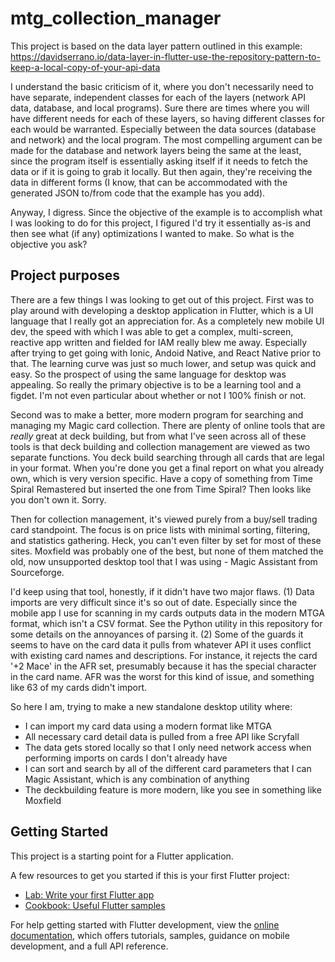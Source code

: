# mtg_collection_manager

This project is based on the data layer pattern outlined in this example: https://davidserrano.io/data-layer-in-flutter-use-the-repository-pattern-to-keep-a-local-copy-of-your-api-data

I understand the basic criticism of it, where you don't necessarily need to have separate, independent classes for each of the layers (network API data, database, and local programs). Sure there are times where you will have different needs for each of these layers, so having different classes for each would be warranted. Especially between the data sources (database and network) and the local program. The most compelling argument can be made for the database and network layers being the same at the least, since the program itself is essentially asking itself if it needs to fetch the data or if it is going to grab it locally. But then again, they're receiving the data in different forms (I know, that can be accommodated with the generated JSON to/from code that the example has you add).

Anyway, I digress. Since the objective of the example is to accomplish what I was looking to do for this project, I figured I'd try it essentially as-is and then see what (if any) optimizations I wanted to make. So what is the objective you ask?

## Project purposes

There are a few things I was looking to get out of this project. First was to play around with developing a desktop application in Flutter, which is a UI language that I really got an appreciation for. As a completely new mobile UI dev, the speed with which I was able to get a complex, multi-screen, reactive app written and fielded for IAM really blew me away. Especially after trying to get going with Ionic, Andoid Native, and React Native prior to that. The learning curve was just so much lower, and setup was quick and easy. So the prospect of using the same language for desktop was appealing. So really the primary objective is to be a learning tool and a figdet. I'm not even particular about whether or not I 100% finish or not.

Second was to make a better, more modern program for searching and managing my Magic card collection. There are plenty of online tools that are _really_ great at deck building, but from what I've seen across all of these tools is that deck building and collection management are viewed as two separate functions. You deck build searching through all cards that are legal in your format. When you're done you get a final report on what you already own, which is very version specific. Have a copy of something from Time Spiral Remastered but inserted the one from Time Spiral? Then looks like you don't own it. Sorry.

Then for collection management, it's viewed purely from a buy/sell trading card standpoint. The focus is on price lists with minimal sorting, filtering, and statistics gathering. Heck, you can't even filter by set for most of these sites. Moxfield was probably one of the best, but none of them matched the old, now unsupported desktop tool that I was using - Magic Assistant from Sourceforge. 

I'd keep using that tool, honestly, if it didn't have two major flaws. (1) Data imports are very difficult since it's so out of date. Especially since the mobile app I use for scanning in my cards outputs data in the modern MTGA format, which isn't a CSV format. See the Python utility in this repository for some details on the annoyances of parsing it.  (2) Some of the guards it seems to have on the card data it pulls from whatever API it uses conflict with existing card names and descriptions. For instance, it rejects the card '+2 Mace' in the AFR set, presumably because it has the special character in the card name. AFR was the worst for this kind of issue, and something like 63 of my cards didn't import.

So here I am, trying to make a new standalone desktop utility where: 
* I can import my card data using a modern format like MTGA
* All necessary card detail data is pulled from a free API like Scryfall
* The data gets stored locally so that I only need network access when performing imports on cards I don't already have
* I can sort and search by all of the different card parameters that I can Magic Assistant, which is any combination of anything
* The deckbuilding feature is more modern, like you see in something like Moxfield

## Getting Started

This project is a starting point for a Flutter application.

A few resources to get you started if this is your first Flutter project:

- [Lab: Write your first Flutter app](https://docs.flutter.dev/get-started/codelab)
- [Cookbook: Useful Flutter samples](https://docs.flutter.dev/cookbook)

For help getting started with Flutter development, view the
[online documentation](https://docs.flutter.dev/), which offers tutorials,
samples, guidance on mobile development, and a full API reference.
